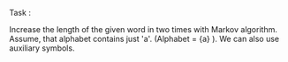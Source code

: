 Task : 


Increase the length of the given word in two times with Markov algorithm.
Assume, that alphabet contains just 'a'. (Alphabet = {a} ). We can also use auxiliary symbols.
